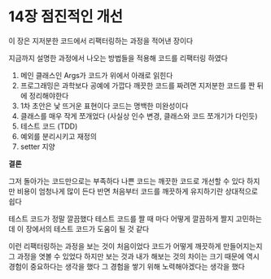# 14장 점진적인 개선

이 장은 지저분한 코드에서 리팩터링하는 과정을 적어낸 장이다

지금까지 설명한 과정에서 나오는 방법들을 적용해 코드를 리팩터링 하였다

1. 메인 클래스인 Args가 코드가 위에서 아래로 읽힌다
2. 프로그래밍은 과학보다 공예에 가깝다
깨끗한 코드를 짜려면 지저분한 코드를 짠 뒤에 정리해야한다
3. 1차 초안은 낯 뜨거운 표현이다 코드는 명백한 미완성이다
4. 클래스를 매우 작게 쪼개었다 (사실상 인수 변경, 클래스와 코드 쪼개기가 다인듯)
5. 테스트 코드 (TDD)
6. 예외를 분리시키고 재정의
7. setter 지양

**결론**

그저 돌아가는 코드만으로는 부족하다 나쁜 코드는 깨끗한 코드로 개선할 수 있다 하지만 비용이 엄청나게 많이 든다 반면 처음부터 코드를 깨끗하게 유지하기란 상대적으로 쉽다

테스트 코드가 정말 깔끔했다 테스트 코드를 짤 때 마다 어떻게 깔끔하게 짤지 고민하는데 이 장에서의 테스트 코드가 도움이 될 것 같다

이런 리팩터링하는 과정을 보는 것이 처음이었다 코드가 어떻게 깨끗하게 만들어지는지 그 과정을 엿볼 수 있었다 하지만 보는 것과 내가 해보는 것의 차이는 크기 때문에 역시 경험이 중요하다는 생각을 했다 그 경험을 쌓기 위해 노력해야겠다는 생각을 했다

